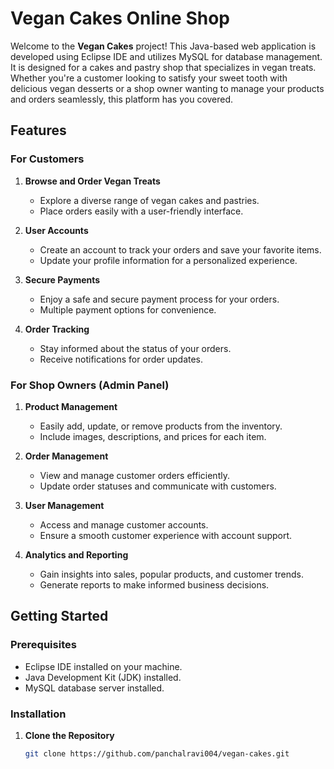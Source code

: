 # Vegan Cakes Online Shop

Welcome to the **Vegan Cakes** project! This Java-based web application is developed using Eclipse IDE and utilizes MySQL for database management. It is designed for a cakes and pastry shop that specializes in vegan treats. Whether you're a customer looking to satisfy your sweet tooth with delicious vegan desserts or a shop owner wanting to manage your products and orders seamlessly, this platform has you covered.

## Features

### For Customers

1. **Browse and Order Vegan Treats**
   - Explore a diverse range of vegan cakes and pastries.
   - Place orders easily with a user-friendly interface.

2. **User Accounts**
   - Create an account to track your orders and save your favorite items.
   - Update your profile information for a personalized experience.

3. **Secure Payments**
   - Enjoy a safe and secure payment process for your orders.
   - Multiple payment options for convenience.

4. **Order Tracking**
   - Stay informed about the status of your orders.
   - Receive notifications for order updates.

### For Shop Owners (Admin Panel)

1. **Product Management**
   - Easily add, update, or remove products from the inventory.
   - Include images, descriptions, and prices for each item.

2. **Order Management**
   - View and manage customer orders efficiently.
   - Update order statuses and communicate with customers.

3. **User Management**
   - Access and manage customer accounts.
   - Ensure a smooth customer experience with account support.

4. **Analytics and Reporting**
   - Gain insights into sales, popular products, and customer trends.
   - Generate reports to make informed business decisions.

## Getting Started

### Prerequisites

- Eclipse IDE installed on your machine.
- Java Development Kit (JDK) installed.
- MySQL database server installed.

### Installation

1. **Clone the Repository**

   ```bash
   git clone https://github.com/panchalravi004/vegan-cakes.git
